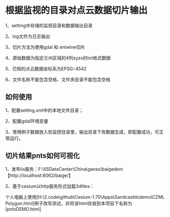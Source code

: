 # 根据监视的目录对点云数据切片输出

1、setting中存储的监视目录和数据输出目录

2、log文件为日志输出

3、切片方法为使用gdal 和 entwine切片

4、原始数据为指定兰州区域的4列xyzs的txt格式数据

5、已知的点云数据坐标系为EPSG::4542

6、文件名称不能包含空格、文件夹目录不能包含空格



## 如何使用

1、配置setting.xml中的本地文件目录；

2、配置gdal环境变量

3、使用例子数据放入到监控目录里，输出目录下有数据生成，即配置成功，可正常运行。



## 切片结果pnts如何可视化

1、发布iis服务：F:\IISDataCenter\China\gansu\baigedem【http://localhost:8062/baige/】

2、基于cesium以http服务形式加载3dtiles：

​     个人电脑上使用[H:\2.code\github\Cesium-1.70\Apps\Sandcastle\demo\CZML Polygon.html]例子改写测试，并将该html存放到本项目下名称为[pntsDEMO.html]